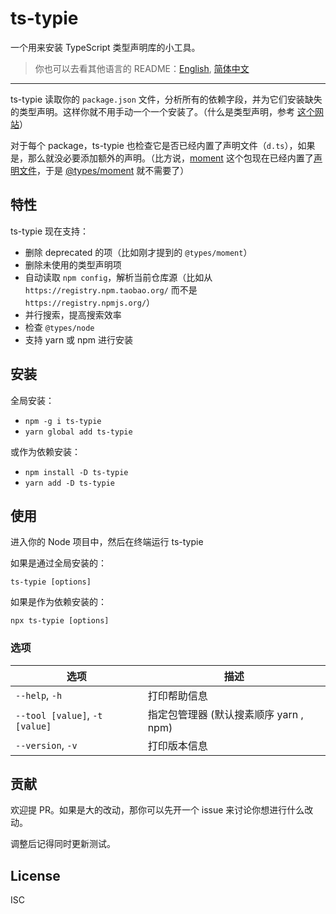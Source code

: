 # ts-typie

一个用来安装 TypeScript 类型声明库的小工具。

> 你也可以去看其他语言的 README：[English](./README.md), [简体中文](./README.zh-hans.md)

---

ts-typie 读取你的 `package.json` 文件，分析所有的依赖字段，并为它们安装缺失的类型声明。这样你就不用手动一个一个安装了。（什么是类型声明，参考 [这个网站](http://definitelytyped.org/)）

对于每个 package，ts-typie 也检查它是否已经内置了声明文件（`d.ts`），如果是，那么就没必要添加额外的声明。（比方说，[moment](https://github.com/moment/moment) 这个包现在已经内置了[声明文件](https://github.com/moment/moment/blob/develop/moment.d.ts)，于是 [@types/moment](https://www.npmjs.com/package/@types/moment) 就不需要了）

## 特性

ts-typie 现在支持：

- 删除 deprecated 的项（比如刚才提到的 `@types/moment`）
- 删除未使用的类型声明项
- 自动读取 `npm config`，解析当前仓库源（比如从 `https://registry.npm.taobao.org/` 而不是 `https://registry.npmjs.org/`）
- 并行搜索，提高搜索效率
- 检查 `@types/node`
- 支持 yarn 或 npm 进行安装

## 安装

全局安装：

- `npm -g i ts-typie`
- `yarn global add ts-typie`

或作为依赖安装：

- `npm install -D ts-typie`
- `yarn add -D ts-typie`

## 使用

进入你的 Node 项目中，然后在终端运行 ts-typie

如果是通过全局安装的：

`ts-typie [options]`

如果是作为依赖安装的：

`npx ts-typie [options]`

### 选项

| 选项                           | 描述                                   |
| ------------------------------ | -------------------------------------- |
| `--help`, `-h`                 | 打印帮助信息                           |
| `--tool [value]`, `-t [value]` | 指定包管理器 (默认搜素顺序 yarn , npm) |
| `--version`, `-v`              | 打印版本信息                           |

## 贡献

欢迎提 PR。如果是大的改动，那你可以先开一个 issue 来讨论你想进行什么改动。

调整后记得同时更新测试。

## License

ISC
